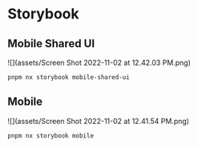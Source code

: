 # Storybook

## Mobile Shared UI
![](assets/Screen Shot 2022-11-02 at 12.42.03 PM.png)
```shell
pnpm nx storybook mobile-shared-ui 
```

## Mobile
![](assets/Screen Shot 2022-11-02 at 12.41.54 PM.png)
```shell
pnpm nx storybook mobile 
```
